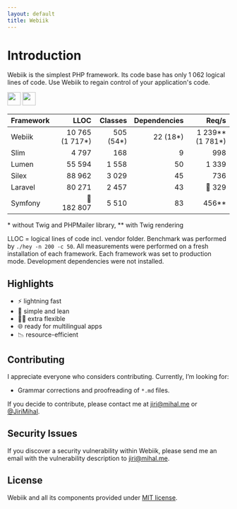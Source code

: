 ```yaml
---
layout: default
title: Webiik
---
```

# Introduction
<p class="intro">Webiik is the simplest PHP framework. Its code base has only 1 062 logical lines of code. Use&nbsp;Webiik to regain control of your application's code.</p> 

<a href="https://github.com/webiik" target="_blank"><img style="height: 30px;" src="https://img.shields.io/badge/-GitHub-black.svg?logo=github"/></a>
<a href="https://stackoverflow.com/questions/tagged/webiik" target="_blank"><img style="height: 30px;" src="https://img.shields.io/badge/-Stackoverflow-orange.svg"/></a>
 
| Framework | LLOC | Classes | Dependencies | Req/s |
| :-------- | ---: | ------: | -----------: | ----: |
| Webiik  | 10 765 (1 717*) | 505 (54*) | 22 (18*) | 1 239** (1 781*) |
| Slim | 4 797 | 168 | 9 | 998 |
| Lumen | 55 594 | 1 558 | 50 | 1 339 |
| Silex | 88 962 | 3 029 | 45 | 736 |
| Laravel | 80 271 | 2 457 | 43 | 🐌 329 |
| Symfony | 🤯 182 807 | 5 510 | 83 | 456** |

\* without Twig and PHPMailer library, \** with Twig rendering

LLOC = logical lines of code incl. vendor folder. Benchmark was performed by `./hey -n 200 -c 50`. All measurements were performed on a fresh installation of each framework. Each framework was set to production mode. Development dependencies were not installed. 

Highlights
----------
* ⚡️ lightning fast
* 💋️ simple and lean
* 🧘‍♀️️ extra flexible
* 🌐 ready for multilingual apps
* 📉 resource-efficient

Contributing
------------
I appreciate everyone who considers contributing. Currently, I’m looking for: 

*  Grammar corrections and proofreading of `*.md` files.

If you decide to contribute, please contact me at jiri@mihal.me or [@JiriMihal](https://twitter.com/jirimihal).

Security Issues
---------------
If you discover a security vulnerability within Webiik, please send me an email with the vulnerability description to jiri@mihal.me.

License
-------
Webiik and all its components provided under [MIT license][1]. 

[1]: http://opensource.org/licenses/MIT

